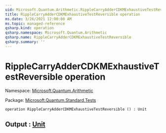 ```yaml
---
uid: Microsoft.Quantum.Arithmetic.RippleCarryAdderCDKMExhaustiveTestReversible
title: RippleCarryAdderCDKMExhaustiveTestReversible operation
ms.date: 3/26/2021 12:00:00 AM
ms.topic: managed-reference
qsharp.kind: operation
qsharp.namespace: Microsoft.Quantum.Arithmetic
qsharp.name: RippleCarryAdderCDKMExhaustiveTestReversible
qsharp.summary: ''
---
```


# RippleCarryAdderCDKMExhaustiveTestReversible operation

Namespace: [Microsoft.Quantum.Arithmetic](xref:Microsoft.Quantum.Arithmetic)

Package: [Microsoft.Quantum.Standard.Tests](https://nuget.org/packages/Microsoft.Quantum.Standard.Tests)




```qsharp
operation RippleCarryAdderCDKMExhaustiveTestReversible () : Unit
```


## Output : [Unit](xref:microsoft.quantum.lang-ref.unit)

